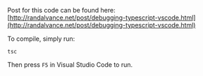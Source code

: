 Post for this code can be found here:
[http://randalvance.net/post/debugging-typescript-vscode.html](http://randalvance.net/post/debugging-typescript-vscode.html)

To compile, simply run:
```
tsc
```

Then press `F5` in Visual Studio Code to run.
